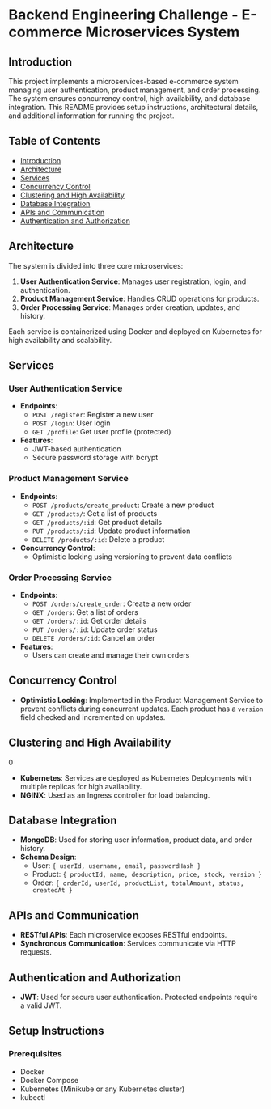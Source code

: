 # Backend Engineering Challenge - E-commerce Microservices System

## Introduction

This project implements a microservices-based e-commerce system managing user authentication, product management, and order processing. The system ensures concurrency control, high availability, and database integration. This README provides setup instructions, architectural details, and additional information for running the project.

## Table of Contents

- [Introduction](#introduction)
- [Architecture](#architecture)
- [Services](#services)
- [Concurrency Control](#concurrency-control)
- [Clustering and High Availability](#clustering-and-high-availability)
- [Database Integration](#database-integration)
- [APIs and Communication](#apis-and-communication)
- [Authentication and Authorization](#authentication-and-authorization)

## Architecture

The system is divided into three core microservices:

1. **User Authentication Service**: Manages user registration, login, and authentication.
2. **Product Management Service**: Handles CRUD operations for products.
3. **Order Processing Service**: Manages order creation, updates, and history.

Each service is containerized using Docker and deployed on Kubernetes for high availability and scalability.

## Services

### User Authentication Service

- **Endpoints**:
  - `POST /register`: Register a new user
  - `POST /login`: User login
  - `GET /profile`: Get user profile (protected)
- **Features**:
  - JWT-based authentication
  - Secure password storage with bcrypt

### Product Management Service

- **Endpoints**:
  - `POST /products/create_product`: Create a new product
  - `GET /products/`: Get a list of products
  - `GET /products/:id`: Get product details
  - `PUT /products/:id`: Update product information
  - `DELETE /products/:id`: Delete a product
- **Concurrency Control**:
  - Optimistic locking using versioning to prevent data conflicts

### Order Processing Service

- **Endpoints**:
  - `POST /orders/create_order`: Create a new order
  - `GET /orders`: Get a list of orders
  - `GET /orders/:id`: Get order details
  - `PUT /orders/:id`: Update order status
  - `DELETE /orders/:id`: Cancel an order
- **Features**:
  - Users can create and manage their own orders

## Concurrency Control

- **Optimistic Locking**: Implemented in the Product Management Service to prevent conflicts during concurrent updates. Each product has a `version` field checked and incremented on updates.

## Clustering and High Availability
0
- **Kubernetes**: Services are deployed as Kubernetes Deployments with multiple replicas for high availability.
- **NGINX**: Used as an Ingress controller for load balancing.

## Database Integration

- **MongoDB**: Used for storing user information, product data, and order history.
- **Schema Design**:
  - User: `{ userId, username, email, passwordHash }`
  - Product: `{ productId, name, description, price, stock, version }`
  - Order: `{ orderId, userId, productList, totalAmount, status, createdAt }`

## APIs and Communication

- **RESTful APIs**: Each microservice exposes RESTful endpoints.
- **Synchronous Communication**: Services communicate via HTTP requests.

## Authentication and Authorization

- **JWT**: Used for secure user authentication. Protected endpoints require a valid JWT.

## Setup Instructions

### Prerequisites

- Docker
- Docker Compose
- Kubernetes (Minikube or any Kubernetes cluster)
- kubectl